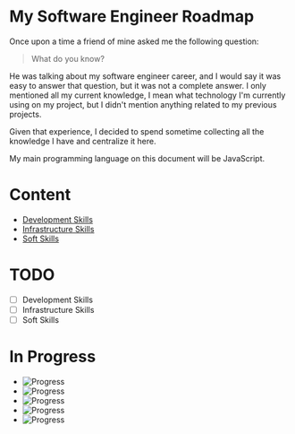 # My Software Engineer Roadmap
Once upon a time a friend of mine asked me the following question:

> What do you know?

He was talking about my software engineer career, and I would say it was easy to answer that question, but it was not a complete answer. I only mentioned all my current knowledge, I mean what technology I'm currently using on my project, but I didn't mention anything related to my previous projects.

Given that experience, I decided to spend sometime collecting all the knowledge I have and centralize it here.

My main programming language on this document will be JavaScript.

# Content
- [Development Skills](/docs/development-skills.md)
- [Infrastructure Skills](/docs/infrastructure-skills.md)
- [Soft Skills](/docs/soft-skills.md)

# TODO
- [ ] Development Skills
- [ ] Infrastructure Skills
- [ ] Soft Skills

# In Progress
- ![Progress](https://progress-bar.dev/15/?width=500&title=Development%20Skills)
- ![Progress](https://progress-bar.dev/100/?width=410&title=Development%20Methodologies%20-%20Scrum)
- ![Progress](https://progress-bar.dev/100/?width=375&title=Programming%20Paradigms%20-%20Object%20Oriented)
- ![Progress](https://progress-bar.dev/70/?width=405&title=Programming%20Paradigms%20-%20Functional)
- ![Progress](https://progress-bar.dev/100/?width=430&title=Development%20Principles%20-%20Solid)
